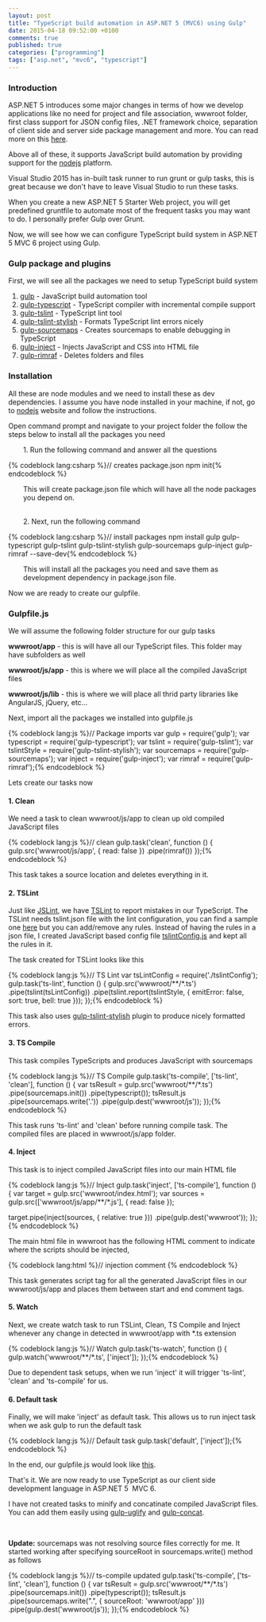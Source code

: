 ```yaml
---
layout: post
title: "TypeScript build automation in ASP.NET 5 (MVC6) using Gulp"
date: 2015-04-18 09:52:00 +0100
comments: true
published: true
categories: ["programming"]
tags: ["asp.net", "mvc6", "typescript"]
---
```


<h3>Introduction</h3>
<p>ASP.NET 5 introduces some major changes in terms of how we develop applications like no need for project and file association, wwwroot folder, first class support for JSON config files, .NET framework <!-- more -->choice, separation of client side and server side package management and more. You can read more on this <a href="http://weblogs.asp.net/scottgu/introducing-asp-net-5" target="_blank">here</a>.</p>
<p>Above all of these, it supports JavaScript build automation by providing support for the <a href="https://nodejs.org/" target="_blank">nodejs</a>&nbsp;platform.&nbsp;</p>
<p>Visual Studio 2015 has in-built task runner to run grunt or gulp tasks, this is great because we don't have to leave Visual Studio to run these tasks.&nbsp;</p>
<p>When you create a new ASP.NET 5 Starter Web project, you will get predefined gruntfile to automate most of the frequent tasks you may want to do. I personally prefer Gulp over Grunt.</p>
<p>Now, we will see how we can configure TypeScript build system in ASP.NET 5 MVC 6 project using Gulp.</p>
<h3>Gulp package and plugins</h3>
<p>First, we will see all the packages we need to setup TypeScript build system</p>
<ol>
<li><a href="http://gulpjs.com/" target="_blank">gulp</a>&nbsp;- JavaScript build automation tool</li>
<li><a href="https://www.npmjs.com/package/gulp-typescript" target="_blank">gulp-typescript</a>&nbsp;- TypeScript compiler with incremental compile support</li>
<li><a href="https://www.npmjs.com/package/gulp-tslint" target="_blank">gulp-tslint</a>&nbsp;- TypeScript lint tool</li>
<li><a href="https://www.npmjs.com/package/gulp-tslint-stylish" target="_blank">gulp-tslint-stylish</a>&nbsp;- Formats TypeScript lint errors nicely</li>
<li><a href="https://www.npmjs.com/package/gulp-sourcemaps" target="_blank">gulp-sourcemaps</a>&nbsp;- Creates sourcemaps to enable debugging in TypeScript</li>
<li><a href="https://www.npmjs.com/package/gulp-inject" target="_blank">gulp-inject</a>&nbsp;- Injects JavaScript and CSS into HTML file</li>
<li><a href="https://www.npmjs.com/package/gulp-rimraf" target="_blank">gulp-rimraf</a>&nbsp;- Deletes folders and files</li>
</ol>
<h3>Installation</h3>
<p>All these are node modules and we need to install these as dev dependencies. I assume you have node installed in your machine, if not, go to <a href="https://nodejs.org/" target="_blank">nodejs</a>&nbsp;website and follow the instructions.</p>
<p>Open command prompt and navigate to your project folder the follow the steps below to install all the packages you need</p>
<p style="padding-left: 30px;">1. Run the following command and answer all the questions</p>
{% codeblock lang:csharp %}// creates package.json
npm init{% endcodeblock %}
<p style="padding-left: 30px;">This will create package.json file which will have all the node packages you depend on.<br /><br /></p>
<p style="padding-left: 30px;">2. Next, run the following command&nbsp;</p>
{% codeblock lang:csharp %}// install packages
npm install gulp gulp-typescript gulp-tslint gulp-tslint-stylish gulp-sourcemaps gulp-inject gulp-rimraf --save-dev{% endcodeblock %}
<p style="padding-left: 30px;">This will install all the packages you need and save them as development dependency in package.json file.</p>
<p>Now we&nbsp;are ready to create our&nbsp;gulpfile.</p>
<h3>Gulpfile.js</h3>
<p>We will assume the following folder structure for our gulp tasks</p>
<p><strong>wwwroot/app</strong> - this is will have all our TypeScript&nbsp;files. This folder may have subfolders as well</p>
<p><strong>wwwroot/js/app</strong> - this is where we will place all the compiled JavaScript files</p>
<p><strong>wwwroot/js/lib</strong> - this is where we will place all thrid party libraries like AngularJS, jQuery, etc...</p>
<p>Next, import all the packages we installed into gulpfile.js</p>
{% codeblock lang:js %}// Package imports
var gulp = require('gulp');
var typescript = require('gulp-typescript');
var tslint = require('gulp-tslint');
var tslintStyle = require('gulp-tslint-stylish');
var sourcemaps = require('gulp-sourcemaps');
var inject = require('gulp-inject');
var rimraf = require('gulp-rimraf');{% endcodeblock %}
<p>Lets create our&nbsp;tasks now</p>
<h4>1. Clean</h4>
<p>We need a task to clean wwwroot/js/app to clean up old compiled JavaScript files</p>
{% codeblock lang:js %}// clean
gulp.task('clean', function () {
        gulp.src('wwwroot/js/app', { read: false })
            .pipe(rimraf())
});{% endcodeblock %}
<p>This task takes a source location and deletes everything in it.</p>
<h4>2.&nbsp;TSLint</h4>
<p>Just like <a href="http://jslint.com/" target="_blank">JSLint</a>, we have <a href="https://github.com/palantir/tslint" target="_blank">TSLint</a>&nbsp;to report mistakes in our TypeScript. The TSLint needs tslint.json file with the lint configuration, you can find a sample one <a href="https://github.com/palantir/tslint/blob/master/tslint.json" target="_blank">here</a>&nbsp;but you can add/remove any rules. Instead of having the rules in a json file, I created JavaScript based config file&nbsp;<a href="../../file.axd?file=%2f2015%2f04%2ftslintConfig.js" target="_blank">tslintConfig.js</a>&nbsp;and kept all the rules in it.</p>
<p>The task created for TSLint looks like this</p>
{% codeblock lang:js %}// TS Lint
var tsLintConfig = require('./tslintConfig');
gulp.task('ts-lint', function () {
        gulp.src('wwwroot/**/*.ts')
            .pipe(tslint(tsLintConfig))
            .pipe(tslint.report(tslintStyle, {
                emitError: false,
                sort: true,
                bell: true
            }));
});{% endcodeblock %}
<p>This task also uses&nbsp;<a href="https://www.npmjs.com/package/gulp-tslint-stylish" target="_blank">gulp-tslint-stylish</a>&nbsp;plugin to produce nicely formatted errors.</p>
<h4>3. TS Compile</h4>
<p>This task compiles TypeScripts&nbsp;and produces JavaScript with sourcemaps</p>
{% codeblock lang:js %}// TS Compile
gulp.task('ts-compile', ['ts-lint', 'clean'], function () {
        var tsResult = gulp.src('wwwroot/**/*.ts')
                           .pipe(sourcemaps.init())
                           .pipe(typescript());
        tsResult.js
            .pipe(sourcemaps.write('.'))
            .pipe(gulp.dest('wwwroot/js'));
});{% endcodeblock %}
<p>This task runs 'ts-lint' and 'clean' before running compile task. The compiled files are placed in wwwroot/js/app folder.</p>
<h4>4. Inject</h4>
<p>This task is to inject compiled JavaScript files into our main HTML file</p>
{% codeblock lang:js %}// Inject
 gulp.task('inject', ['ts-compile'], function () {
        var target = gulp.src('wwwroot/index.html');
        var sources = gulp.src(['wwwroot/js/app/**/*.js'], { read: false });

target.pipe(inject(sources, { relative: true }))
          .pipe(gulp.dest('wwwroot'));
});{% endcodeblock %}
<p>The main html file in wwwroot has the following HTML comment to indicate where the scripts should be injected,</p>
{% codeblock lang:html %}// injection comment
<!--inject:js-->
<!--endinject-->{% endcodeblock %}
<p>This task generates script tag for&nbsp;all the generated JavaScript files in our wwwroot/js/app and places them between start and end comment tags.</p>
<h4>5. Watch</h4>
<p>Next, we create watch task to run TSLint, Clean, TS Compile and Inject whenever any change in detected in wwwroot/app with *.ts extension</p>
{% codeblock lang:js %}// Watch
gulp.task('ts-watch', function () {
        gulp.watch('wwwroot/**/*.ts', ['inject']);
});{% endcodeblock %}
<p>Due to dependent task setups, when we run 'inject' it will trigger 'ts-lint', 'clean' and 'ts-compile' for us.</p>
<h4>6. Default task</h4>
<p>Finally, we will make 'inject' as default task. This allows us to run&nbsp;inject task when we ask gulp to run the default task</p>
{% codeblock lang:js %}// Default task
gulp.task('default', ['inject']);{% endcodeblock %}
<p>In the end, our gulpfile.js would look like&nbsp;<a href="../../file.axd?file=%2f2015%2f04%2fgulpfile.js">this</a>.</p>
<p>That's it. We are now ready to use TypeScript as our client side development language in ASP.NET 5 &nbsp;MVC 6.</p>
<p>I have not created tasks to minify and concatinate compiled JavaScript files. You can add them easily using <a href="https://www.npmjs.com/package/gulp-uglify" target="_blank">gulp-uglify</a>&nbsp;and&nbsp;<a href="https://www.npmjs.com/package/gulp-concat" target="_blank">gulp-concat</a>.</p>
<p>&nbsp;</p>
<p><strong>Update:</strong> sourcemaps was not resolving source files correctly for me. It started working after specifying sourceRoot in sourcemaps.write() method as follows&nbsp;</p>
{% codeblock lang:js %}// ts-compile updated
gulp.task('ts-compile', ['ts-lint', 'clean'], function () {
        var tsResult = gulp.src('wwwroot/**/*.ts')
                           .pipe(sourcemaps.init())
                           .pipe(typescript());
        tsResult.js
            .pipe(sourcemaps.write(".", { sourceRoot: 'wwwroot/app' }))
            .pipe(gulp.dest('wwwroot/js'));
});{% endcodeblock %}
<p>&nbsp;</p>
